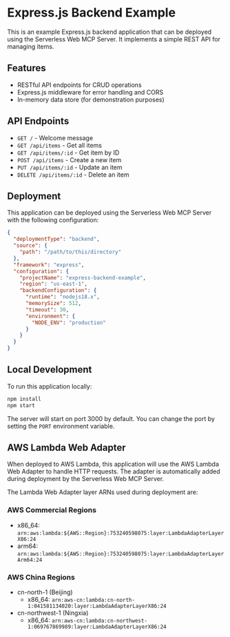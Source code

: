 # Express.js Backend Example

This is an example Express.js backend application that can be deployed using the Serverless Web MCP Server. It implements a simple REST API for managing items.

## Features

- RESTful API endpoints for CRUD operations
- Express.js middleware for error handling and CORS
- In-memory data store (for demonstration purposes)

## API Endpoints

- `GET /` - Welcome message
- `GET /api/items` - Get all items
- `GET /api/items/:id` - Get item by ID
- `POST /api/items` - Create a new item
- `PUT /api/items/:id` - Update an item
- `DELETE /api/items/:id` - Delete an item

## Deployment

This application can be deployed using the Serverless Web MCP Server with the following configuration:

```json
{
  "deploymentType": "backend",
  "source": {
    "path": "/path/to/this/directory"
  },
  "framework": "express",
  "configuration": {
    "projectName": "express-backend-example",
    "region": "us-east-1",
    "backendConfiguration": {
      "runtime": "nodejs18.x",
      "memorySize": 512,
      "timeout": 30,
      "environment": {
        "NODE_ENV": "production"
      }
    }
  }
}
```

## Local Development

To run this application locally:

```bash
npm install
npm start
```

The server will start on port 3000 by default. You can change the port by setting the `PORT` environment variable.

## AWS Lambda Web Adapter

When deployed to AWS Lambda, this application will use the AWS Lambda Web Adapter to handle HTTP requests. The adapter is automatically added during deployment by the Serverless Web MCP Server.

The Lambda Web Adapter layer ARNs used during deployment are:

### AWS Commercial Regions
- x86_64: `arn:aws:lambda:${AWS::Region}:753240598075:layer:LambdaAdapterLayerX86:24`
- arm64: `arn:aws:lambda:${AWS::Region}:753240598075:layer:LambdaAdapterLayerArm64:24`

### AWS China Regions
- cn-north-1 (Beijing)
  - x86_64: `arn:aws-cn:lambda:cn-north-1:041581134020:layer:LambdaAdapterLayerX86:24`
- cn-northwest-1 (Ningxia)
  - x86_64: `arn:aws-cn:lambda:cn-northwest-1:069767869989:layer:LambdaAdapterLayerX86:24`
